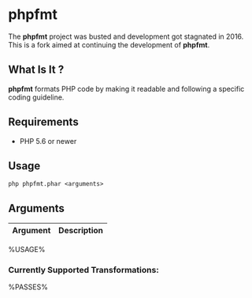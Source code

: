 # phpfmt

The **phpfmt** project was busted and development got stagnated in 2016. This is a fork aimed at continuing the development of **phpfmt**.

## What Is It ?

**phpfmt** formats PHP code by making it readable and following a specific coding guideline.

## Requirements

* PHP 5.6 or newer

## Usage

```
php phpfmt.phar <arguments>
```

## Arguments

| Argument | Description |
| -------- | ----------- |
%USAGE%

### Currently Supported Transformations:

%PASSES%
